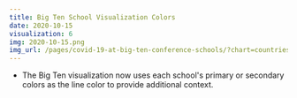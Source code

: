 ```yaml
---
title: Big Ten School Visualization Colors
date: 2020-10-15
visualization: 6
img: 2020-10-15.png
img_url: /pages/covid-19-at-big-ten-conference-schools/?chart=countries&highlight=Illinois&show=25&y=both&scale=linear&data=cases-daily-7&data-source=college-data&xaxis=right-8wk&extra=Ohio%20State%2CIndiana#countries
---
```


- The Big Ten visualization now uses each school's primary or secondary colors as the line color to provide additional context.


